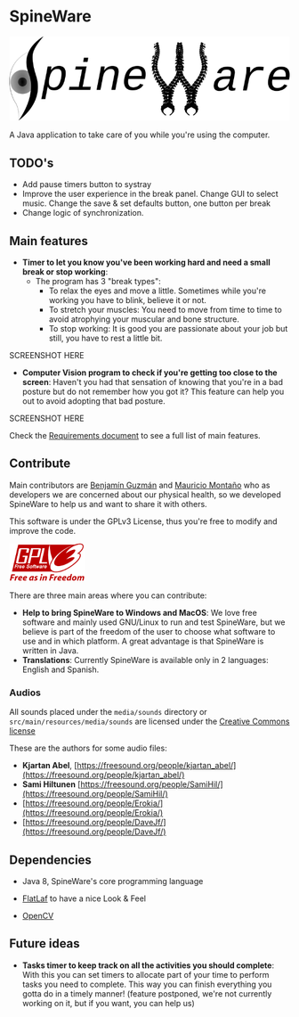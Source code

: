 <!--
Copyright (c) 2020. Benjamín Antonio Velasco Guzmán
Author: Benjamín Antonio Velasco Guzmán <9benjaminguzman@gmail.com>

This program is free software: you can redistribute it and/or modify
it under the terms of the GNU General Public License as published by
the Free Software Foundation, either version 3 of the License, or
(at your option) any later version.

This program is distributed in the hope that it will be useful,
but WITHOUT ANY WARRANTY; without even the implied warranty of
MERCHANTABILITY or FITNESS FOR A PARTICULAR PURPOSE.  See the
GNU General Public License for more details.

You should have received a copy of the GNU General Public License
along with this program.  If not, see <http://www.gnu.org/licenses/>.
-->

# SpineWare

![SpineWare image](media/SpineWare.png)

A Java application to take care of you while you're using the computer.

## TODO's

- Add pause timers button to systray
- Improve the user experience in the break panel. Change GUI to select music. Change the save & set defaults button, one
  button per break
- Change logic of synchronization.

## Main features

- **Timer to let you know you've been working hard and need a small break or stop working**:
    + The program has 3 "break types":
        * To relax the eyes and move a little. Sometimes while you're working you have to blink, believe it or not.
        * To stretch your muscles: You need to move from time to time to avoid atrophying your muscular and bone
          structure.
        * To stop working: It is good you are passionate about your job but still, you have to rest a little bit.

SCREENSHOT HERE

- **Computer Vision program to check if you're getting too close to the screen**: Haven't you had that sensation of knowing that you're in a bad posture but do not remember how you got it? This feature can help you out to avoid adopting that bad posture.

SCREENSHOT HERE

Check the [Requirements document](requirements) to see a full list of main features.

## Contribute

Main contributors are [Benjamín Guzmán](https://github.com/BenjaminGuzman) and [Mauricio Montaño](https://github.com/Mauswoosh) who as developers we are concerned about our physical health, so we developed SpineWare to help us and want to share it with others.

This software is under the GPLv3 License, thus you're free to modify and improve the code.

![General Public License](media/gplv3-136x68.png)

There are three main areas where you can contribute:

- **Help to bring SpineWare to Windows and MacOS**: We love free software and mainly used GNU/Linux to run and test SpineWare, but we believe is part of the freedom of the user to choose what software to use and in which platform. A great advantage is that SpineWare is written in Java.
- **Translations**: Currently SpineWare is available only in 2 languages: English and Spanish.

### Audios

All sounds placed under the `media/sounds` directory or `src/main/resources/media/sounds` are licensed under the [Creative Commons license](http://creativecommons.org/licenses/by/3.0/)

These are the authors for some audio files:

- **Kjartan Abel**, [https://freesound.org/people/kjartan_abel/](https://freesound.org/people/kjartan_abel/)
- **Sami Hiltunen** [https://freesound.org/people/SamiHil/](https://freesound.org/people/SamiHil/)
- [https://freesound.org/people/Erokia/](https://freesound.org/people/Erokia/)
- [https://freesound.org/people/DaveJf/](https://freesound.org/people/DaveJf/)

## Dependencies

- Java 8, SpineWare's core programming language

- [FlatLaf](https://github.com/JFormDesigner/FlatLaf) to have a nice Look & Feel

- [OpenCV](https://github.com/opencv/opencv)

## Future ideas

- **Tasks timer to keep track on all the activities you should complete**: With this you can set timers to allocate part of your time to perform tasks you need to complete. This way you can finish everything you gotta do in a timely manner! (feature postponed, we're not currently working on it, but if you want, you can help us)